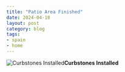 ```yaml
---
title: "Patio Area Finished"
date: 2024-04-18
layout: post
category: blog
tags:
- spain
- home
---
```



![Curbstones Installed](/images/2024/2024-04-18-patio-area-finished.jpg)**Curbstones Installed**
<!--more-->

